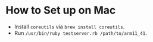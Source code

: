 # How to Set up on Mac

- Install `coreutils` via `brew install coreutils`.
- Run `/usr/bin/ruby testserver.rb /path/to/arm11_41`.
